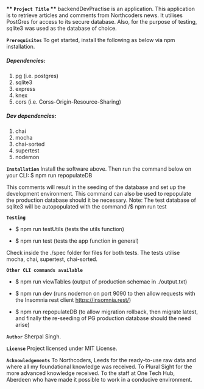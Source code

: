 **\*\* `Project Title` \*\***
backendDevPractise is an application. This application is to retrieve articles and comments from Northcoders news. It utilises PostGres for access to its secure database. Also, for the purpose of testing, sqlite3 was used as the database of choice.

**`Prerequisites`**
To get started, install the following as below via npm installation.

##### Dependencies:

1. pg (i.e. postgres)
2. sqlite3
3. express
4. knex
5. cors (i.e. Corss-Origin-Resource-Sharing)

##### Dev dependencies:

1. chai
2. mocha
3. chai-sorted
4. supertest
5. nodemon

**`Installation`**
Install the software above. Then run the command below on your CLI:
\$ npm run repopulateDB

This comments will result in the seeding of the database and set up the development environment.
This command can also be used to repopulate the production database should it be necessary.
Note: The test database of sqlite3 will be autopopulated with the command /\$ npm run test

**`Testing`**

- \$ npm run testUtils (tests the utils function)

- \$ npm run test (tests the app function in general)

Check inside the ./spec folder for files for both tests.
The tests utilise mocha, chai, supertest, chai-sorted.

**`Other CLI commands available`**

- \$ npm run viewTables (output of production schemae in ./output.txt)

- \$ npm run dev (runs nodemon on port 9090 to then allow requests with the Insomnia rest client https://insomnia.rest/)

- \$ npm run repopulateDB (to allow migration rollback, then migrate latest, and finally the re-seeding of PG production database should the need arise)

**`Author`**
Sherpal Singh.

**`License`**
Project licensed under MIT License.

**`Acknowledgements`**
To Northcoders, Leeds for the ready-to-use raw data and where all my foundational knowledge was received.
To Plural Sight for the more advanced knowledge received.
To the staff at One Tech Hub, Aberdeen who have made it possible to work in a conducive environment.
